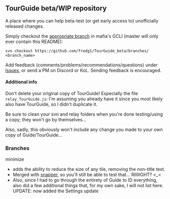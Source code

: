 ## TourGuide beta/WIP repository

A place where you can help beta-test (or get early access to) unofficially released changes.

Simply checkout the [appropriate branch](https://github.com/fredg1/TourGuide_beta/branches) in mafia's GCLI (master will only ever contain this README):

`svn checkout https://github.com/fredg1/TourGuide_beta/branches/ <branch_name>`

Add feedback (comments/problems/recommendations/questions) under [Issues](https://github.com/fredg1/TourGuide_beta/issues), or send a PM on Discord or KoL.
Sending feedback is encouraged.


#### Additional info
Don't delete your original copy of TourGuide! Especially the file `relay_TourGuide.js`: I'm assuming you already have it since you most likely also have TourGuide, so I didn't duplicate it.

Be sure to clean your svn and relay folders when you're done testing/using a copy; they won't go by themselves...


Also, sadly, this obviously won't include any change you made to your own copy of Guide/TourGuide...

### Branches

minimize
  - adds the ability to reduce the size of any tile, removing the non-title text.
  - Merged with [snapper](https://github.com/cdrock/TourGuide/pull/48), so you'll still be able to test that... RIIIIIGHT? <_<
  - Also, since I had to go through the entirety of Guide to ID everything, also did a few additional things that, for my own sake, I will not list here.
  UPDATE: now added the Settings update
  
